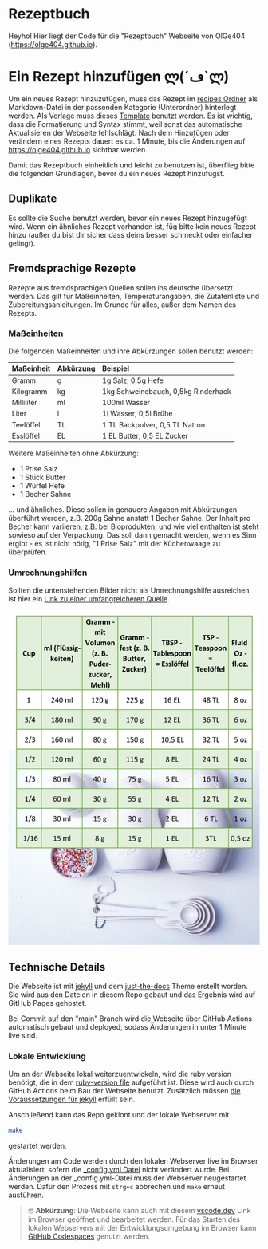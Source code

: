 # Rezeptbuch
Heyho! Hier liegt der Code für die "Rezeptbuch" Webseite von OlGe404 (https://olge404.github.io).

# Ein Rezept hinzufügen ლ(´ڡ`ლ)
Um ein neues Rezept hinzuzufügen, muss das Rezept im [recipes Ordner](recipes) als Markdown-Datei in der passenden Kategorie (Unterordner) hinterlegt werden. Als Vorlage muss dieses [Template](recipes/_template.md) benutzt werden. Es ist wichtig, dass die Formatierung und Syntax stimmt, weil sonst das automatische Aktualisieren der Webseite fehlschlägt. Nach dem Hinzufügen oder verändern eines Rezepts dauert es ca. 1 Minute, bis die Änderungen auf https://olge404.github.io sichtbar werden.

Damit das Rezeptbuch einheitlich und leicht zu benutzen ist, überflieg bitte die folgenden Grundlagen, bevor du ein neues Rezept hinzufügst.

## Duplikate
Es sollte die Suche benutzt werden, bevor ein neues Rezept hinzugefügt wird. Wenn ein ähnliches Rezept vorhanden ist, füg bitte kein neues Rezept hinzu (außer du bist dir sicher dass deins besser schmeckt oder einfacher gelingt).

## Fremdsprachige Rezepte
Rezepte aus fremdsprachigen Quellen sollen ins deutsche übersetzt werden. Das gilt für Maßeinheiten, Temperaturangaben, die Zutatenliste und Zubereitungsanleitungen. Im Grunde für alles, außer dem Namen des Rezepts.

### Maßeinheiten
Die folgenden Maßeinheiten und ihre Abkürzungen sollen benutzt werden:

| Maßeinheit        | Abkürzung | Beispiel                            |
|:------------------|:----------|:------------------------------------|
| Gramm             | g         | 1g Salz, 0,5g Hefe                  |
| Kilogramm         | kg        | 1kg Schweinebauch, 0,5kg Rinderhack |
| Milliliter        | ml        | 100ml Wasser                        |
| Liter             | l         | 1l Wasser, 0,5l Brühe               |
| Teelöffel         | TL        | 1 TL Backpulver, 0,5 TL Natron      |
| Esslöffel         | EL        | 1 EL Butter, 0,5 EL Zucker          |

Weitere Maßeinheiten ohne Abkürzung:

* 1 Prise Salz
* 1 Stück Butter
* 1 Würfel Hefe
* 1 Becher Sahne

... und ähnliches. Diese sollen in genauere Angaben mit Abkürzungen überführt werden, z.B. 200g Sahne anstatt 1 Becher Sahne. Der Inhalt pro Becher kann variieren, z.B. bei Bioprodukten, und wie viel enthalten ist steht sowieso auf der Verpackung. Das soll dann gemacht werden, wenn es Sinn ergibt - es ist nicht nötig, "1 Prise Salz" mit der Küchenwaage zu überprüfen.

### Umrechnungshilfen
Sollten die untenstehenden Bilder nicht als Umrechnungshilfe ausreichen,
ist hier ein [Link zu einer umfangreicheren Quelle](https://www.usa-kulinarisch.de/informationen/masseinheiten-umrechnen/).

![](/assets/imgs/cup_measures.jpg)

## Technische Details
Die Webseite ist mit [jekyll](https://jekyllrb.com/) und dem [just-the-docs](https://github.com/just-the-docs/just-the-docs) Theme erstellt worden. Sie wird aus den Dateien in diesem Repo gebaut und das Ergebnis wird auf GitHub Pages gehostet.

Bei Commit auf den "main" Branch wird die Webseite über GitHub Actions automatisch gebaut und deployed, sodass Änderungen in unter 1 Minute live sind.

### Lokale Entwicklung
Um an der Webseite lokal weiterzuentwickeln, wird die ruby version benötigt, die in dem [ruby-version file](.ruby-version) aufgeführt ist. Diese wird auch durch GitHub Actions beim Bau der Webseite benutzt. Zusätzlich müssen [die Voraussetzungen für jekyll](https://jekyllrb.com/docs/installation/) erfüllt sein.

Anschließend kann das Repo geklont und der lokale Webserver mit 

```bash
make
```

gestartet werden. 

Änderungen am Code werden durch den lokalen Webserver live im Browser aktualisiert, sofern die [_config.yml Datei](_config.yml) nicht verändert wurde. Bei Änderungen an der _config.yml-Datei muss der Webserver neugestartet werden. Dafür den Prozess mit `strg+c` abbrechen und `make` erneut ausführen.

> :nerd_face:	**Abkürzung**: Die Webseite kann auch mit diesem [vscode.dev](https://vscode.dev/https://github.com/OlGe404/OlGe404.github.io) Link im Browser geöffnet und bearbeitet werden. Für das Starten des lokalen Webservers mit der Entwicklungsumgebung im Browser kann [GitHub Codespaces](https://github.com/codespaces) genutzt werden.
